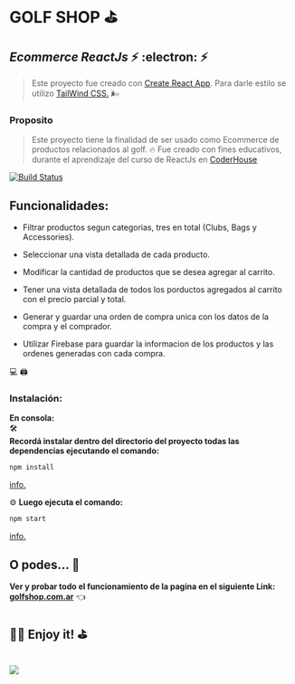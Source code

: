 # GOLF SHOP  ⛳

## _Ecommerce ReactJs_   ⚡   :electron:    ⚡

> Este proyecto fue creado con [Create React App](https://github.com/facebook/create-react-app). 
>   Para darle estilo se utilizo [TailWind CSS.](https://tailwindcss.com/) 🌬️
### Proposito
 > Este proyecto tiene la finalidad de ser usado como Ecommerce de productos relacionados al golf. 	:fire:
 > Fue creado con fines educativos, durante el aprendizaje del curso de ReactJs en [CoderHouse](https://www.coderhouse.com/)
 



[![Build Status](https://travis-ci.org/joemccann/dillinger.svg?branch=master)](https://)
##  Funcionalidades:

- Filtrar productos segun categorias, tres en total (Clubs, Bags y Accessories). 	

- Seleccionar una vista detallada de cada producto.

- Modificar la cantidad de productos que se desea agregar al carrito.

- Tener una vista detallada de todos los porductos agregados al carrito con el precio parcial y total.

- Generar y guardar una orden de compra unica con los datos de la compra y el comprador.

- Utilizar Firebase para guardar la informacion de los productos y las ordenes generadas con cada compra. 

💻 	🖨️  
### Instalación:	
**En consola:**  
🛠️   
**Recordá instalar dentro del directorio del proyecto todas las dependencias ejecutando el comando:** 

```sh
npm install
```
  [info.](https://docs.npmjs.com/cli/v7/commands/npm-install)

⚙️
**Luego ejecuta el comando:**
```sh
npm start 
```
[info.](https://docs.npmjs.com/cli/v7/commands/npm-start)
## O podes... 👀
**Ver y probar todo el funcionamiento de la pagina en el siguiente Link:
[golfshop.com.ar](https://golfshop.netlify.app/)** 👈

## 🏌️‍♂️  Enjoy it! ⛳
<br>
<img src="./public/golfshop.mp4" />
